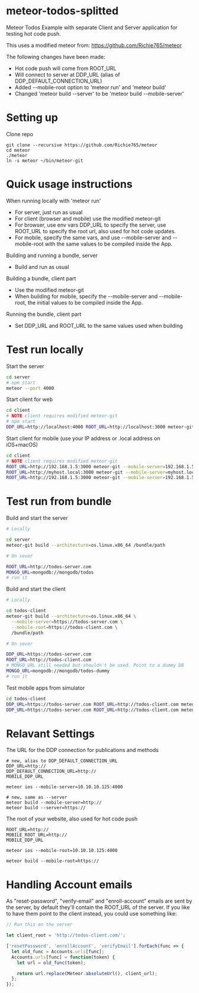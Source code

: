 # meteor-todos-splitted
Meteor Todos Example with separate Client and Server application for testing hot code push.

This uses a modified meteor from: https://github.com/Richie765/meteor

The following changes have been made:
* Hot code push will come from ROOT_URL
* Will connect to server at DDP_URL (alias of DDP_DEFAULT_CONNECTION_URL)
* Added --mobile-root option to 'meteor run' and 'meteor build'
* Changed 'meteor build --server' to be 'meteor build --mobile-server'

# Setting up
Clone repo
```
git clone --recursive https://github.com/Richie765/meteor
cd meteor
./meteor
ln -s meteor ~/bin/meteor-git
```

# Quick usage instructions

When running locally with 'meteor run'
* For server, just run as usual
* For client (browser and mobile) use the modified meteor-git
* For browser, use env vars DDP_URL to specify the server, use ROOT_URL to specify the root url, also used for hot code updates.
* For mobile, specify the same vars, and use --mobile-server and --mobile-root with the same values to be compiled inside the App.

Building and running a bundle, server
* Build and run as usual

Building a bundle, client part
* Use the modified meteor-git
* When building for mobile, specify the --mobile-server and --mobile-root, the initial values to be compiled inside the App.

Running the bundle, client part
* Set DDP_URL and ROOT_URL to the same values used when building

# Test run locally

Start the server
```bash
cd server
# npm start
meteor --port 4000
```

Start client for web
```bash
cd client
# NOTE client requires modified meteor-git
# npm start
DDP_URL=http://localhost:4000 ROOT_URL=http://localhost:3000 meteor-git run
```

Start client for mobile (use your IP address or .local address on iOS+macOS)
```bash
cd client
# NOTE client requires modified meteor-git
ROOT_URL=http://192.168.1.5:3000 meteor-git --mobile-server=192.168.1.5:4000 run ios
ROOT_URL=http://myhost.local:3000 meteor-git --mobile-server=myhost.local:4000 run ios
ROOT_URL=http://192.168.1.5:3000 meteor-git --mobile-server=192.168.1.5:4000 run android
```

# Test run from bundle
Build and start the server
```bash
# Locally

cd server
meteor-git build --architecture=os.linux.x86_64 /bundle/path

# On sever

ROOT_URL=http://todos-server.com
MONGO_URL=mongodb://mongodb/todos
# run it
```

Build and start the client
```bash
# Locally

cd todos-client
meteor-git build --architecture=os.linux.x86_64 \
  --mobile-server=https://todos-server.com \
  --mobile-root=https://todos-client.com \
  /bundle/path

# On sever

DDP_URL=https://todos-server.com
ROOT_URL=http://todos-client.com
# MONGO_URL still needed but shouldn't be used. Point to a dummy DB
MONGO_URL=mongodb://mongodb/todos-dummy
# run it
```

Test mobile apps from simulator
```bash
cd todos-client
DDP_URL=https://todos-server.com ROOT_URL=http://todos-client.com meteor-git run ios --mobile-server=http://todos-client.com
DDP_URL=https://todos-server.com ROOT_URL=http://todos-client.com meteor-git run android --mobile-server=http://todos-client.com
```

# Relavant Settings

The URL for the DDP connection for publications and methods
```
# new, alias to DDP_DEFAULT_CONNECTION_URL
DDP_URL=http://
DDP_DEFAULT_CONNECTION_URL=http://
MOBILE_DDP_URL

meteor ios --mobile-server=10.10.10.125:4000

# new, same as --server
meteor build --mobile-server=http://
meteor build --server=https://

```

The root of your website, also used for hot code push
```
ROOT_URL=http://
MOBILE_ROOT_URL=http://
MOBILE_DDP_URL

meteor ios --mobile-root=10.10.10.125:4000

meteor build --mobile-root=https://
```

# Handling Account emails

As "reset-password", "verify-email" and "enroll-account" emails are sent by the server,
by default they'll contain the ROOT_URL of the server.
If you like to have them point to the client instead, you could use something like:

```javascript
// Run this on the server

let client_root = 'http://todos-client.com/';

['resetPassword', 'enrollAccount', 'verifyEmail'].forEach(func => {
  let old_func = Accounts.urls[func];
  Accounts.urls[func] = function(token) {
    let url = old_func(token);

    return url.replace(Meteor.absoluteUrl(), client_url);
  };
});

```
